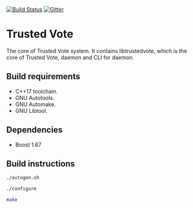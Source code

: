 [![Build Status](https://travis-ci.org/trustedvote/trustedvote.svg?branch=master)](https://travis-ci.org/trustedvote/trustedvote)
[![Gitter](https://badges.gitter.im/trustedvote/community.svg)](https://gitter.im/trustedvote/community?utm_source=badge&utm_medium=badge&utm_campaign=pr-badge)

# Trusted Vote

The core of Trusted Vote system. It contains libtrustedvote, which is the core of Trusted Vote, daemon and CLI for daemon.

## Build requirements

- C++17 toolchain.
- GNU Autotools.
- GNU Automake.
- GNU Libtool.

## Dependencies

- Boost 1.67

## Build instructions

```sh
./autogen.sh
```

```sh
./configure
```

```sh
make
```
